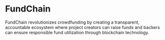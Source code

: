 # FundChain
 FundChain revolutionizes crowdfunding by creating a transparent, accountable ecosystem where project creators can raise funds and backers can ensure responsible fund utilization through blockchain technology.
